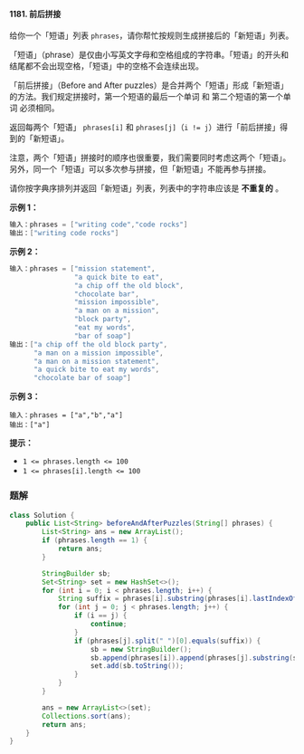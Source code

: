 #### 1181. 前后拼接

给你一个「短语」列表 `phrases`，请你帮忙按规则生成拼接后的「新短语」列表。

「短语」（phrase）是仅由小写英文字母和空格组成的字符串。「短语」的开头和结尾都不会出现空格，「短语」中的空格不会连续出现。

「前后拼接」（Before and After puzzles）是合并两个「短语」形成「新短语」的方法。我们规定拼接时，第一个短语的最后一个单词 和 第二个短语的第一个单词 必须相同。

返回每两个「短语」 `phrases[i]` 和 `phrases[j]`（`i != j`）进行「前后拼接」得到的「新短语」。

注意，两个「短语」拼接时的顺序也很重要，我们需要同时考虑这两个「短语」。另外，同一个「短语」可以多次参与拼接，但「新短语」不能再参与拼接。

请你按字典序排列并返回「新短语」列表，列表中的字符串应该是 **不重复的** 。

**示例 1：**

```java
输入：phrases = ["writing code","code rocks"]
输出：["writing code rocks"]
```

**示例 2：**

```java
输入：phrases = ["mission statement",
                "a quick bite to eat",
                "a chip off the old block",
                "chocolate bar",
                "mission impossible",
                "a man on a mission",
                "block party",
                "eat my words",
                "bar of soap"]
输出：["a chip off the old block party",
      "a man on a mission impossible",
      "a man on a mission statement",
      "a quick bite to eat my words",
      "chocolate bar of soap"]
```

**示例 3：**

```shell
输入：phrases = ["a","b","a"]
输出：["a"]
```

**提示：**

- `1 <= phrases.length <= 100`
- `1 <= phrases[i].length <= 100`

### 题解

```java
class Solution {
    public List<String> beforeAndAfterPuzzles(String[] phrases) {
        List<String> ans = new ArrayList();
        if (phrases.length == 1) {
            return ans;
        }

        StringBuilder sb;
        Set<String> set = new HashSet<>();
        for (int i = 0; i < phrases.length; i++) {
            String suffix = phrases[i].substring(phrases[i].lastIndexOf(" ") + 1);
            for (int j = 0; j < phrases.length; j++) {
                if (i == j) {
                    continue;
                }
                if (phrases[j].split(" ")[0].equals(suffix)) {
                    sb = new StringBuilder();
                    sb.append(phrases[i]).append(phrases[j].substring(suffix.length()));
                    set.add(sb.toString());
                }
            }
        }

        ans = new ArrayList<>(set);
        Collections.sort(ans);
        return ans;
    }
}
```

